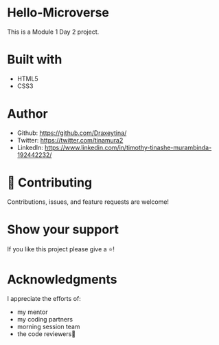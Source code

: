 # Hello-Microverse
This is a Module 1 Day 2 project.

# Built with
* HTML5
* CSS3

# Author
* Github: https://github.com/Draxeytina/
* Twitter: https://twitter.com/tinamura2
* LinkedIn: https://www.linkedin.com/in/timothy-tinashe-murambinda-192442232/

# 🤝 Contributing
Contributions, issues, and feature requests are welcome!

# Show your support
If you like this project please give a ⭐️!

# Acknowledgments
I appreciate the efforts of:

* my mentor
* my coding partners
* morning session team 
* the code reviewers🙏
